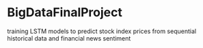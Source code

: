 # BigDataFinalProject
training LSTM models to predict stock index prices from sequential historical data and financial news sentiment
